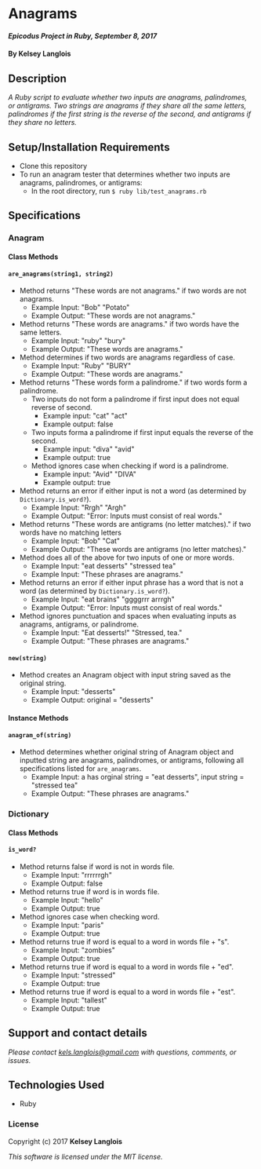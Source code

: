 # Anagrams

#### _Epicodus Project in Ruby, September 8, 2017_

#### By Kelsey Langlois

## Description

_A Ruby script to evaluate whether two inputs are anagrams, palindromes, or antigrams. Two strings are anagrams if they share all the same letters, palindromes if the first string is the reverse of the second, and antigrams if they share no letters._

## Setup/Installation Requirements

* Clone this repository
* To run an anagram tester that determines whether two inputs are anagrams, palindromes, or antigrams:
  * In the root directory, run ```$ ruby lib/test_anagrams.rb```

## Specifications
### Anagram
#### Class Methods
#### ```are_anagrams(string1, string2)```
* Method returns "These words are not anagrams." if two words are not anagrams.
  * Example Input: "Bob" "Potato"
  * Example Output: "These words are not anagrams."
* Method returns "These words are anagrams." if two words have the same letters.
  * Example Input: "ruby" "bury"
  * Example Output: "These words are anagrams."
* Method determines if two words are anagrams regardless of case.
  * Example Input: "Ruby" "BURY"
  * Example Output: "These words are anagrams."
* Method returns "These words form a palindrome." if two words form a palindrome.
  * Two inputs do not form a palindrome if first input does not equal reverse of second.
    * Example input: "cat" "act"
    * Example output: false
  * Two inputs forma a palindrome if first input equals the reverse of the second.
    * Example input: "diva" "avid"
    * Example output: true
  * Method ignores case when checking if word is a palindrome.
    * Example input: "Avid" "DIVA"
    * Example output: true
* Method returns an error if either input is not a word (as determined by ```Dictionary.is_word?```).
  * Example Input: "Rrgh" "Argh"
  * Example Output: "Error: Inputs must consist of real words."
* Method returns "These words are antigrams (no letter matches)." if two words have no matching letters
  * Example Input: "Bob" "Cat"
  * Example Output: "These words are antigrams (no letter matches)."
* Method does all of the above for two inputs of one or more words.
  * Example Input: "eat desserts" "stressed tea"
  * Example Input: "These phrases are anagrams."
* Method returns an error if either input phrase has a word that is not a word (as determined by ```Dictionary.is_word?```).
  * Example Input: "eat brains" "ggggrrr arrrgh"
  * Example Output: "Error: Inputs must consist of real words."
* Method ignores punctuation and spaces when evaluating inputs as anagrams, antigrams, or palindrome.
  * Example Input: "Eat desserts!" "Stressed, tea."
  * Example Output: "These phrases are anagrams."

#### ```new(string)```

* Method creates an Anagram object with input string saved as the original string.
  * Example Input: "desserts"
  * Example Output: original = "desserts"

#### Instance Methods
#### ```anagram_of(string)```

* Method determines whether original string of Anagram object and inputted string are anagrams, palindromes, or antigrams, following all specifications listed for ```are_anagrams```.
  * Example Input: a has orginal string = "eat desserts", input string = "stressed tea"
  * Example Output: "These phrases are anagrams."

### Dictionary
#### Class Methods
#### ```is_word?```

* Method returns false if word is not in words file.
  * Example Input: "rrrrrrgh"
  * Example Output: false
* Method returns true if word is in words file.
  * Example Input: "hello"
  * Example Output: true
* Method ignores case when checking word.
  * Example Input: "paris"
  * Example Output: true
* Method returns true if word is equal to a word in words file + "s".
  * Example Input: "zombies"
  * Example Output: true
* Method returns true if word is equal to a word in words file + "ed".
  * Example Input: "stressed"
  * Example Output: true
* Method returns true if word is equal to a word in words file + "est".
  * Example Input: "tallest"
  * Example Output: true
  
## Support and contact details

_Please contact [kels.langlois@gmail.com](mailto:kels.langlois@gmail.com) with questions, comments, or issues._

## Technologies Used

* Ruby

### License

Copyright (c) 2017 **Kelsey Langlois**

*This software is licensed under the MIT license.*
